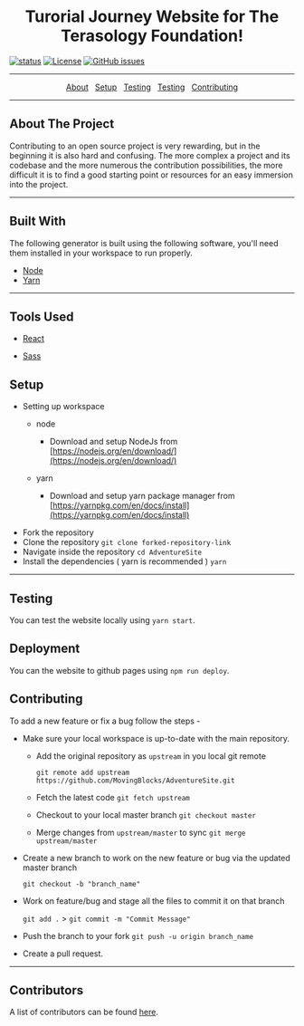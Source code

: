 <h1 align="center">Turorial Journey Website for The Terasology Foundation!</h1>

[![status](https://img.shields.io/badge/status-pre--alpha-red.svg)](https://github.com/MovingBlocks/AdventureSite)
[![License](https://img.shields.io/badge/license-MIT-brightgreen.svg)](https://opensource.org/licenses/MIT)
[![GitHub issues](https://img.shields.io/github/issues/MovingBlocks/AdventureSite.svg)](https://github.com/MovingBlocks/AdventureSite/issues/)

---

<p align="center">
  <a href="#setup">About</a>&nbsp;&nbsp;
  <a href="#help">Setup</a>&nbsp;&nbsp;
  <a href="#testing">Testing</a>&nbsp;&nbsp;
  <a href="#deployment">Testing</a>&nbsp;&nbsp;
  <a href="#contributing">Contributing</a>
</p>

---

<h2 id="about">About The Project</h2>

Contributing to an open source project is very rewarding, but in the beginning it is also hard and confusing. The more complex a project and its codebase and the more numerous the contribution possibilities, the more difficult it is to find a good starting point or resources for an easy immersion into the project.

---

<h2 id="built-with">Built With</h2>

The following generator is built using the following software, you'll need them installed in your workspace to run properly.

- [Node](https://nodejs.org/en/)
- [Yarn](https://yarnpkg.com/en/)

---

<h2 id="tools-used">Tools Used</h2>

- [React](https://reactjs.org/docs/getting-started.html)

- [Sass](https://sass-lang.com/)

<h2 id="setup">Setup</h2>

- Setting up workspace

  - node

    - Download and setup NodeJs from [https://nodejs.org/en/download/](https://nodejs.org/en/download/)

  - yarn

    - Download and setup yarn package manager from [https://yarnpkg.com/en/docs/install](https://yarnpkg.com/en/docs/install)

* Fork the repository
* Clone the repository `git clone forked-repository-link`
* Navigate inside the repository `cd AdventureSite`
* Install the dependencies ( yarn is recommended ) `yarn`

---

<h2 id="testing">Testing</h2>

You can test the website locally using `yarn start`.

<h2 id="deployment">Deployment</h2>

You can the website to github pages using `npm run deploy`.

<h2 id="contributing">Contributing</h2>

To add a new feature or fix a bug follow the steps -

- Make sure your local workspace is up-to-date with the main repository.

  - Add the original repository as `upstream` in you local git remote

    `git remote add upstream https://github.com/MovingBlocks/AdventureSite.git`

  - Fetch the latest code `git fetch upstream`

  - Checkout to your local master branch `git checkout master`

  - Merge changes from `upstream/master` to sync `git merge upstream/master`

- Create a new branch to work on the new feature or bug via the updated master branch

  `git checkout -b "branch_name"`

- Work on feature/bug and stage all the files to commit it on that branch

  `git add .` > `git commit -m "Commit Message"`

- Push the branch to your fork `git push -u origin branch_name`

- Create a pull request.

---

## Contributors

A list of contributors can be found [here](https://github.com/MovingBlocks/AdventureSite/graphs/contributors).
